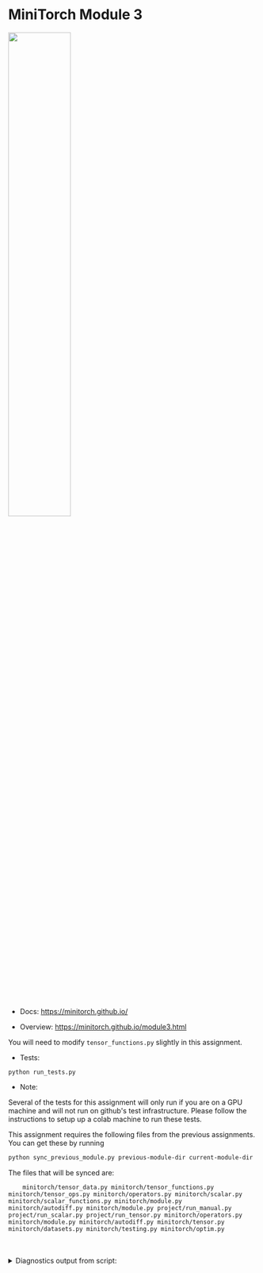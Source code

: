 # MiniTorch Module 3

<img src="https://minitorch.github.io/minitorch.svg" width="50%">

* Docs: https://minitorch.github.io/

* Overview: https://minitorch.github.io/module3.html


You will need to modify `tensor_functions.py` slightly in this assignment.

* Tests:

```
python run_tests.py
```

* Note:

Several of the tests for this assignment will only run if you are on a GPU machine and will not
run on github's test infrastructure. Please follow the instructions to setup up a colab machine
to run these tests.

This assignment requires the following files from the previous assignments. You can get these by running

```bash
python sync_previous_module.py previous-module-dir current-module-dir
```

The files that will be synced are:

        minitorch/tensor_data.py minitorch/tensor_functions.py minitorch/tensor_ops.py minitorch/operators.py minitorch/scalar.py minitorch/scalar_functions.py minitorch/module.py minitorch/autodiff.py minitorch/module.py project/run_manual.py project/run_scalar.py project/run_tensor.py minitorch/operators.py minitorch/module.py minitorch/autodiff.py minitorch/tensor.py minitorch/datasets.py minitorch/testing.py minitorch/optim.py

<br>
<br>

<details>
<summary>Diagnostics output from script:</summary>
MAP

================================================================================
 Parallel Accelerator Optimizing:  Function tensor_map.<locals>._map,
/Users/winstontsui/Desktop/CS 5781 Machine Learning
Engineering/mod3-winstontsuicornell/minitorch/fast_ops.py (172)
================================================================================


Parallel loop listing for  Function tensor_map.<locals>._map, /Users/winstontsui/Desktop/CS 5781 Machine Learning Engineering/mod3-winstontsuicornell/minitorch/fast_ops.py (172)
----------------------------------------------------------------------------------|loop #ID
    def _map(                                                                     |
        out: Storage,                                                             |
        out_shape: Shape,                                                         |
        out_strides: Strides,                                                     |
        in_storage: Storage,                                                      |
        in_shape: Shape,                                                          |
        in_strides: Strides,                                                      |
    ) -> None:                                                                    |
        # Task 3.1.                                                               |
        if (                                                                      |
            (len(in_shape) == len(out_shape))                                     |
            and (in_shape == out_shape).all()-------------------------------------| #0
            and (in_strides == out_strides).all()---------------------------------| #1
        ):                                                                        |
            for i in prange(len(out)):--------------------------------------------| #2
                out[i] = fn(in_storage[i])                                        |
        else:                                                                     |
            for i in prange(len(out)):--------------------------------------------| #3
                in_idx = in_shape.copy()                                          |
                out_idx = out_shape.copy()                                        |
                to_index(i, out_shape, out_idx)                                   |
                broadcast_index(out_idx, out_shape, in_shape, in_idx)             |
                out[i] = fn(in_storage[index_to_position(in_idx, in_strides)])    |
--------------------------------- Fusing loops ---------------------------------
Attempting fusion of parallel loops (combines loops with similar properties)...
Following the attempted fusion of parallel for-loops there are 4 parallel for-
loop(s) (originating from loops labelled: #0, #1, #2, #3).
--------------------------------------------------------------------------------
----------------------------- Before Optimisation ------------------------------
--------------------------------------------------------------------------------
------------------------------ After Optimisation ------------------------------
Parallel structure is already optimal.
--------------------------------------------------------------------------------
--------------------------------------------------------------------------------

---------------------------Loop invariant code motion---------------------------
Allocation hoisting:
No allocation hoisting found
None
ZIP

================================================================================
 Parallel Accelerator Optimizing:  Function tensor_zip.<locals>._zip,
/Users/winstontsui/Desktop/CS 5781 Machine Learning
Engineering/mod3-winstontsuicornell/minitorch/fast_ops.py (225)
================================================================================


Parallel loop listing for  Function tensor_zip.<locals>._zip, /Users/winstontsui/Desktop/CS 5781 Machine Learning Engineering/mod3-winstontsuicornell/minitorch/fast_ops.py (225)
-----------------------------------------------------------------------------------------------------------------------------------------------|loop #ID
    def _zip(                                                                                                                                  |
        out: Storage,                                                                                                                          |
        out_shape: Shape,                                                                                                                      |
        out_strides: Strides,                                                                                                                  |
        a_storage: Storage,                                                                                                                    |
        a_shape: Shape,                                                                                                                        |
        a_strides: Strides,                                                                                                                    |
        b_storage: Storage,                                                                                                                    |
        b_shape: Shape,                                                                                                                        |
        b_strides: Strides,                                                                                                                    |
    ) -> None:                                                                                                                                 |
        # TODO: Implement for Task 3.1.                                                                                                        |
        # out_index = np.zeros(len(out_shape), dtype=np.int32)  # Buffer for output index                                                      |
        # for i in prange(len(out)):  # Parallel loop                                                                                          |
        #     to_index(i, out_shape, out_index)  # Convert flat index to multidimensional index                                                |
        #     a_pos = index_to_position(out_index, a_strides)  # Get position in a_storage                                                     |
        #     b_pos = index_to_position(out_index, b_strides)  # Get position in b_storage                                                     |
        #     out[i] = fn(a_storage[a_pos], b_storage[b_pos])  # Apply function and store result                                               |
        out_size = len(out)                                                                                                                    |
        out_len = len(out_shape)                                                                                                               |
        a_len = len(a_shape)                                                                                                                   |
        b_len = len(b_shape)                                                                                                                   |
        if ((a_len == b_len) and (a_strides == b_strides).all() and (a_shape == b_shape).all() and (b_strides == out_strides).all()):----------| #4, 5, 6
            for i in prange(out_size):---------------------------------------------------------------------------------------------------------| #7
                out[i] = fn(a_storage[i], b_storage[i])                                                                                        |
        else:                                                                                                                                  |
            for i in prange(out_size):---------------------------------------------------------------------------------------------------------| #8
                out_index = np.empty(out_len, np.int32)                                                                                        |
                a_index = np.empty(a_len, np.int32)                                                                                            |
                b_index = np.empty(b_len, np.int32)                                                                                            |
                # Gaining the out_index                                                                                                        |
                to_index(i, out_shape, out_index)                                                                                              |
                # Gain the a_index from the out_index                                                                                          |
                broadcast_index(out_index, out_shape, a_shape, a_index)                                                                        |
                # Gain the b_index from the out_index                                                                                          |
                broadcast_index(out_index, out_shape, b_shape, b_index)                                                                        |
                # Finding the a_storage position from the a_index                                                                              |
                a_pos = index_to_position(a_index, a_strides)                                                                                  |
                # Finding the b_storage position from the b_index                                                                              |
                b_pos = index_to_position(b_index, b_strides)                                                                                  |
                # Finding the out_storage position from the out_index                                                                          |
                #out_pos = index_to_position(out_index, out_strides)                                                                           |
                # Throwing it in storage                                                                                                       |
                out[i] = fn(a_storage[a_pos], b_storage[b_pos])                                                                                |
--------------------------------- Fusing loops ---------------------------------
Attempting fusion of parallel loops (combines loops with similar properties)...
Following the attempted fusion of parallel for-loops there are 5 parallel for-
loop(s) (originating from loops labelled: #4, #5, #6, #7, #8).
--------------------------------------------------------------------------------
----------------------------- Before Optimisation ------------------------------
--------------------------------------------------------------------------------
------------------------------ After Optimisation ------------------------------
Parallel structure is already optimal.
--------------------------------------------------------------------------------
--------------------------------------------------------------------------------

---------------------------Loop invariant code motion---------------------------
Allocation hoisting:
The memory allocation derived from the instruction at
/Users/winstontsui/Desktop/CS 5781 Machine Learning
Engineering/mod3-winstontsuicornell/minitorch/fast_ops.py (252) is hoisted out
of the parallel loop labelled #8 (it will be performed before the loop is
executed and reused inside the loop):
   Allocation:: out_index = np.empty(out_len, np.int32)
    - numpy.empty() is used for the allocation.
The memory allocation derived from the instruction at
/Users/winstontsui/Desktop/CS 5781 Machine Learning
Engineering/mod3-winstontsuicornell/minitorch/fast_ops.py (253) is hoisted out
of the parallel loop labelled #8 (it will be performed before the loop is
executed and reused inside the loop):
   Allocation:: a_index = np.empty(a_len, np.int32)
    - numpy.empty() is used for the allocation.
The memory allocation derived from the instruction at
/Users/winstontsui/Desktop/CS 5781 Machine Learning
Engineering/mod3-winstontsuicornell/minitorch/fast_ops.py (254) is hoisted out
of the parallel loop labelled #8 (it will be performed before the loop is
executed and reused inside the loop):
   Allocation:: b_index = np.empty(b_len, np.int32)
    - numpy.empty() is used for the allocation.
None
REDUCE

================================================================================
 Parallel Accelerator Optimizing:  Function tensor_reduce.<locals>._reduce,
/Users/winstontsui/Desktop/CS 5781 Machine Learning
Engineering/mod3-winstontsuicornell/minitorch/fast_ops.py (297)
================================================================================


Parallel loop listing for  Function tensor_reduce.<locals>._reduce, /Users/winstontsui/Desktop/CS 5781 Machine Learning Engineering/mod3-winstontsuicornell/minitorch/fast_ops.py (297)
------------------------------------------------------------------------------------------------------|loop #ID
    def _reduce(                                                                                      |
        out: Storage,                                                                                 |
        out_shape: Shape,                                                                             |
        out_strides: Strides,                                                                         |
        a_storage: Storage,                                                                           |
        a_shape: Shape,                                                                               |
        a_strides: Strides,                                                                           |
        reduce_dim: int,                                                                              |
    ) -> None:                                                                                        |
        # TODO: Implement for Task 3.1.                                                               |
        # out_index = np.zeros(len(out_shape), dtype=np.int32)  # Buffer for output index             |
        # in_index = np.zeros(len(a_shape), dtype=np.int32)  # Buffer for input index                 |
        # for i in prange(len(out)):  # Parallel loop                                                 |
        #     to_index(i, out_shape, out_index)  # Convert flat index to multidimensional index       |
        #     reduced_value = out[i]  # Start with the initial value in the output tensor             |
        #     for j in range(a_shape[reduce_dim]):  # Iterate along the reduction dimension           |
        #         in_index[:] = out_index  # Copy current index                                       |
        #         in_index[reduce_dim] = j  # Update index for the reduction dimension                |
        #         in_pos = index_to_position(in_index, a_strides)  # Get position in input storage    |
        #         reduced_value = fn(reduced_value, a_storage[in_pos])  # Apply reduction             |
        #     out[i] = reduced_value  # Write reduced result to output tensor                         |
                                                                                                      |
        reduce_size = a_shape[reduce_dim]                                                             |
        for i in prange(len(out)):--------------------------------------------------------------------| #10
            out_index: Index = np.zeros(MAX_DIMS, np.int32)-------------------------------------------| #9
            to_index(i, out_shape, out_index)                                                         |
            o = index_to_position(out_index, out_strides)                                             |
            for s in range(reduce_size):                                                              |
                out_index[reduce_dim] = s                                                             |
                j = index_to_position(out_index, a_strides)                                           |
                out[o] = fn(out[o], a_storage[j])                                                     |
--------------------------------- Fusing loops ---------------------------------
Attempting fusion of parallel loops (combines loops with similar properties)...
Following the attempted fusion of parallel for-loops there are 2 parallel for-
loop(s) (originating from loops labelled: #10, #9).
--------------------------------------------------------------------------------
---------------------------- Optimising loop nests -----------------------------
Attempting loop nest rewrites (optimising for the largest parallel loops)...

+--10 is a parallel loop
   +--9 --> rewritten as a serial loop
--------------------------------------------------------------------------------
----------------------------- Before Optimisation ------------------------------
Parallel region 0:
+--10 (parallel)
   +--9 (parallel)


--------------------------------------------------------------------------------
------------------------------ After Optimisation ------------------------------
Parallel region 0:
+--10 (parallel)
   +--9 (serial)



Parallel region 0 (loop #10) had 0 loop(s) fused and 1 loop(s) serialized as
part of the larger parallel loop (#10).
--------------------------------------------------------------------------------
--------------------------------------------------------------------------------

---------------------------Loop invariant code motion---------------------------
Allocation hoisting:
The memory allocation derived from the instruction at
/Users/winstontsui/Desktop/CS 5781 Machine Learning
Engineering/mod3-winstontsuicornell/minitorch/fast_ops.py (321) is hoisted out
of the parallel loop labelled #10 (it will be performed before the loop is
executed and reused inside the loop):
   Allocation:: out_index: Index = np.zeros(MAX_DIMS, np.int32)
    - numpy.empty() is used for the allocation.
None
MATRIX MULTIPLY

================================================================================
 Parallel Accelerator Optimizing:  Function _tensor_matrix_multiply,
/Users/winstontsui/Desktop/CS 5781 Machine Learning
Engineering/mod3-winstontsuicornell/minitorch/fast_ops.py (334)
================================================================================


Parallel loop listing for  Function _tensor_matrix_multiply, /Users/winstontsui/Desktop/CS 5781 Machine Learning Engineering/mod3-winstontsuicornell/minitorch/fast_ops.py (334)
----------------------------------------------------------------------------------------------|loop #ID
def _tensor_matrix_multiply(                                                                  |
    out: Storage,                                                                             |
    out_shape: Shape,                                                                         |
    out_strides: Strides,                                                                     |
    a_storage: Storage,                                                                       |
    a_shape: Shape,                                                                           |
    a_strides: Strides,                                                                       |
    b_storage: Storage,                                                                       |
    b_shape: Shape,                                                                           |
    b_strides: Strides,                                                                       |
) -> None:                                                                                    |
    """NUMBA tensor matrix multiply function.                                                 |
                                                                                              |
    Args:                                                                                     |
        out (Storage): storage for `out` tensor                                               |
        out_shape (Shape): shape for `out` tensor                                             |
        out_strides (Strides): strides for `out` tensor                                       |
        a_storage (Storage): storage for `a` tensor                                           |
        a_shape (Shape): shape for `a` tensor                                                 |
        a_strides (Strides): strides for `a` tensor                                           |
        b_storage (Storage): storage for `b` tensor                                           |
        b_shape (Shape): shape for `b` tensor                                                 |
        b_strides (Strides): strides for `b` tensor                                           |
                                                                                              |
    Returns:                                                                                  |
        None: Fills in `out`.                                                                 |
                                                                                              |
    """                                                                                       |
    # batch_size, out_rows, out_cols = out_shape                                              |
    # a_rows, a_cols = a_shape[-2], a_shape[-1]                                               |
    # b_rows, b_cols = b_shape[-2], b_shape[-1]                                               |
                                                                                              |
    # # Ensure matrix dimensions match for multiplication                                     |
    # assert a_cols == b_rows                                                                 |
                                                                                              |
    # for n in prange(batch_size):  # Parallelize over batches                                |
    #     for i in range(out_rows):  # Iterate over rows of the output                        |
    #         for j in range(out_cols):  # Iterate over columns of the output                 |
    #             out_index = n * out_strides[0] + i * out_strides[1] + j * out_strides[2]    |
    #             sum_value = 0.0  # Local variable to accumulate the dot product             |
                                                                                              |
    #             for k in range(a_cols):  # Iterate over the inner dimension                 |
    #                 a_index = n * a_strides[0] + i * a_strides[1] + k * a_strides[2]        |
    #                 b_index = n * b_strides[0] + k * b_strides[1] + j * b_strides[2]        |
                                                                                              |
    #                 sum_value += a_storage[a_index] * b_storage[b_index]                    |
                                                                                              |
    #             out[out_index] = sum_value  # Write the result to the output tensor         |
    a_batch_stride = a_strides[0] if a_shape[0] > 1 else 0                                    |
    b_batch_stride = b_strides[0] if b_shape[0] > 1 else 0                                    |
    for x in prange(out_shape[0]):------------------------------------------------------------| #13
        for y in prange(out_shape[1]):--------------------------------------------------------| #12
            for z in prange(out_shape[2]):----------------------------------------------------| #11
                val = 0.0                                                                     |
                posA = x * a_batch_stride + y * a_strides[1]                                  |
                posB = x * b_batch_stride + z * b_strides[2]                                  |
                for a in range(a_shape[2]):                                                   |
                    val += a_storage[posA] * b_storage[posB]                                  |
                    posA += a_strides[2]                                                      |
                    posB += b_strides[1]                                                      |
                outPos = x * out_strides[0] + y * out_strides[1] + z * out_strides[2]         |
                out[outPos] = val                                                             |
--------------------------------- Fusing loops ---------------------------------
Attempting fusion of parallel loops (combines loops with similar properties)...
Following the attempted fusion of parallel for-loops there are 2 parallel for-
loop(s) (originating from loops labelled: #13, #12).
--------------------------------------------------------------------------------
---------------------------- Optimising loop nests -----------------------------
Attempting loop nest rewrites (optimising for the largest parallel loops)...

+--13 is a parallel loop
   +--12 --> rewritten as a serial loop
      +--11 --> rewritten as a serial loop
--------------------------------------------------------------------------------
----------------------------- Before Optimisation ------------------------------
Parallel region 0:
+--13 (parallel)
   +--12 (parallel)
      +--11 (parallel)


--------------------------------------------------------------------------------
------------------------------ After Optimisation ------------------------------
Parallel region 0:
+--13 (parallel)
   +--12 (serial)
      +--11 (serial)



Parallel region 0 (loop #13) had 0 loop(s) fused and 2 loop(s) serialized as
part of the larger parallel loop (#13).
--------------------------------------------------------------------------------
--------------------------------------------------------------------------------

---------------------------Loop invariant code motion---------------------------
Allocation hoisting:
No allocation hoisting found
None


</details>




